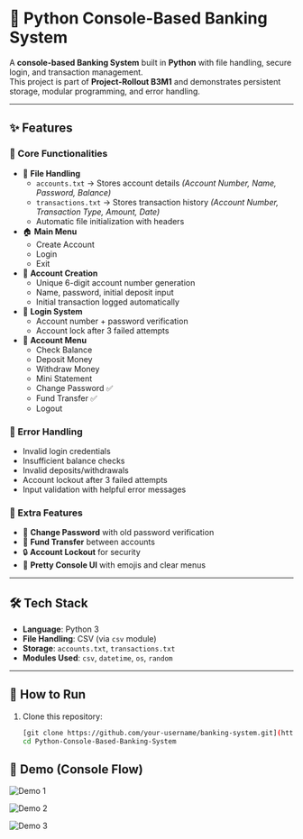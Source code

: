 # 🏦 Python Console-Based Banking System

A **console-based Banking System** built in **Python** with file handling, secure login, and transaction management.  
This project is part of **Project-Rollout B3M1** and demonstrates persistent storage, modular programming, and error handling.

---

## ✨ Features

### 🔹 Core Functionalities
- 📂 **File Handling**
  - `accounts.txt` → Stores account details *(Account Number, Name, Password, Balance)*
  - `transactions.txt` → Stores transaction history *(Account Number, Transaction Type, Amount, Date)*
  - Automatic file initialization with headers
- 🏠 **Main Menu**
  - Create Account
  - Login
  - Exit
- 👤 **Account Creation**
  - Unique 6-digit account number generation
  - Name, password, initial deposit input
  - Initial transaction logged automatically
- 🔑 **Login System**
  - Account number + password verification
  - Account lock after 3 failed attempts
- 💼 **Account Menu**
  - Check Balance
  - Deposit Money
  - Withdraw Money
  - Mini Statement
  - Change Password ✅
  - Fund Transfer ✅
  - Logout

### 🔹 Error Handling
- Invalid login credentials
- Insufficient balance checks
- Invalid deposits/withdrawals
- Account lockout after 3 failed attempts
- Input validation with helpful error messages

### 🔹 Extra Features
- 🔐 **Change Password** with old password verification
- 💸 **Fund Transfer** between accounts
- 🔒 **Account Lockout** for security
- 🎨 **Pretty Console UI** with emojis and clear menus

---

## 🛠️ Tech Stack

- **Language**: Python 3
- **File Handling**: CSV (via `csv` module)
- **Storage**: `accounts.txt`, `transactions.txt`
- **Modules Used**: `csv`, `datetime`, `os`, `random`

---

## 🚀 How to Run

1. Clone this repository:
   ```bash
   [git clone https://github.com/your-username/banking-system.git](https://github.com/VTCodeCraft/Python-Console-Based-Banking-System.git)
   cd Python-Console-Based-Banking-System


## 📸 Demo (Console Flow)

![Demo 1](https://github.com/VTCodeCraft/Python-Console-Based-Banking-System/blob/main/Screenshot%202025-09-14%20135246.png?raw=true)

![Demo 2](https://github.com/VTCodeCraft/Python-Console-Based-Banking-System/blob/main/Screenshot%202025-09-14%20135257.png?raw=true)

![Demo 3](https://github.com/VTCodeCraft/Python-Console-Based-Banking-System/blob/main/Screenshot%202025-09-14%20135326.png?raw=true)

